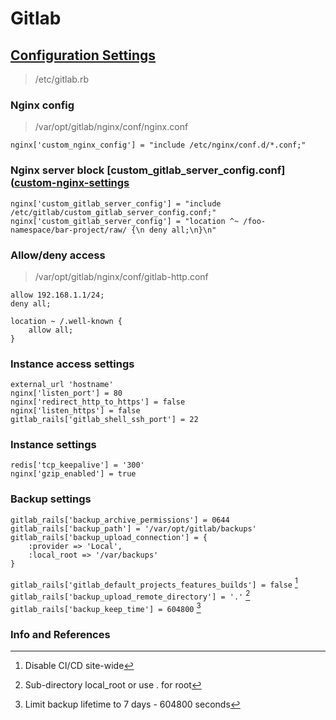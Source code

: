 # Gitlab

## [Configuration Settings][gitlab-rb-template]
> /etc/gitlab.rb

### Nginx config
> /var/opt/gitlab/nginx/conf/nginx.conf
```
nginx['custom_nginx_config'] = "include /etc/nginx/conf.d/*.conf;"
```

### Nginx server block [custom_gitlab_server_config.conf]([custom-nginx-settings]
```
nginx['custom_gitlab_server_config'] = "include /etc/gitlab/custom_gitlab_server_config.conf;"
nginx['custom_gitlab_server_config'] = "location ^~ /foo-namespace/bar-project/raw/ {\n deny all;\n}\n"
```

### Allow/deny access
> /var/opt/gitlab/nginx/conf/gitlab-http.conf
```
allow 192.168.1.1/24;
deny all;

location ~ /.well-known {
    allow all;
}
```

### Instance access settings

```
external_url 'hostname'
nginx['listen_port'] = 80
nginx['redirect_http_to_https'] = false
nginx['listen_https'] = false
gitlab_rails['gitlab_shell_ssh_port'] = 22
```

### Instance settings
```
redis['tcp_keepalive'] = '300'
nginx['gzip_enabled'] = true
```

### Backup settings
```
gitlab_rails['backup_archive_permissions'] = 0644
gitlab_rails['backup_path'] = '/var/opt/gitlab/backups'
gitlab_rails['backup_upload_connection'] = {
	:provider => 'Local',
	:local_root => '/var/backups'
}
```

`gitlab_rails['gitlab_default_projects_features_builds'] = false` [^3]\
`gitlab_rails['backup_upload_remote_directory'] = '.'` [^1]\
`gitlab_rails['backup_keep_time'] = 604800` [^2]

### Info and References
[^1]: Sub-directory local_root or use . for root
[^2]: Limit backup lifetime to 7 days - 604800 seconds
[^3]: Disable CI/CD site-wide

[gitlab-rb-template]: https://gitlab.com/gitlab-org/omnibus-gitlab/blob/master/files/gitlab-config-template/gitlab.rb.template "gitlab.rb.template"
[custom-nginx-settings]: https://docs.gitlab.com/omnibus/settings/nginx.html#inserting-custom-nginx-settings-into-the-gitlab-server-block "Insert Custom Nginx settings to GitLab server block"
